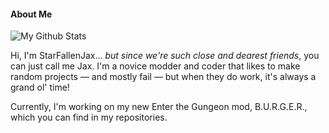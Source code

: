 #### About Me
![My Github Stats](https://github-readme-stats.vercel.app/api?username=starfallenjax&show_icons=true&theme=tokyonight)

<!---
StarFallenJax is a ✨ special ✨ repository because its `README.md` (this file) appears on your GitHub profile.
You can click the Preview link to take a look at your changes.
--->
Hi, I'm StarFallenJax... *but since we're such close and dearest friends*, you can just call me Jax. I'm a novice modder and coder that likes to make random projects — and mostly fail — but when they do work, it's always a grand ol' time! 

Currently, I'm working on my new Enter the Gungeon mod, B.U.R.G.E.R., which you can find in my repositories. 

